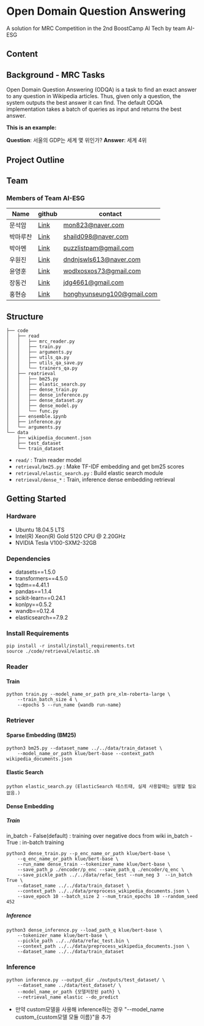 # Open Domain Question Answering
A solution for MRC Competition in the 2nd BoostCamp AI Tech by team AI-ESG 

## Content

## Background - MRC Tasks
Open Domain Question Answering (ODQA) is a task to find an exact answer to any question in Wikipedia articles. Thus, given only a question, the system outputs the best answer it can find. The default ODQA implementation takes a batch of queries as input and returns the best answer.



**This is an example:**

**Question**: 서울의 GDP는 세계 몇 위인가?
**Answer**: 세계 4위





## Project Outline


## Team

### Members of Team AI-ESG
| Name | github | contact |
| -------- | -------- | -------- |
| 문석암     | [Link](https://github.com/mon823) | mon823@naver.com |
| 박마루찬 | [Link](https://github.com/MaruchanPark) | shaild098@naver.com |
| 박아멘 | [Link](https://github.com/AmenPark) | puzzlistpam@gmail.com |
| 우원진 | [Link](https://github.com/woowonjin) | dndnjswls613@naver.com |
| 윤영훈 | [Link](https://github.com/wodlxosxos) | wodlxosxos73@gmail.com |
| 장동건 | [Link](https://github.com/mycogno) | jdg4661@gmail.com |
| 홍현승 | [Link](https://github.com/Hong-Hyun-Seung) | honghyunseung100@gmail.com |

## Structure
```
├── code
│   ├── read
│   │   ├── mrc_reader.py
│   │   ├── train.py
│   │   ├── arguments.py
│   │   ├── utils_qa.py
│   │   ├── utils_qa_save.py
│   │   └── trainers_qa.py
│   ├── reatrieval
│   │   ├── bm25.py
│   │   ├── elastic_search.py
│   │   ├── dense_train.py
│   │   ├── dense_inference.py
│   │   ├── dense_dataset.py
│   │   ├── dense_model.py
│   │   └── func.py
│   ├── ensemble.ipynb
│   ├── inference.py
│   └── arguments.py
└── data
    ├── wikipedia_document.json
    ├── test_dataset
    └── train_dataset
```

* ```read/``` : Train reader model
* ```retrieval/bm25.py``` : Make TF-IDF embedding and get bm25 scores
* ```retrieval/elastic_search.py``` : Build elastic search module
* ```retrieval/dense_*``` : Train, inference dense embedding retrieval


## Getting Started
### Hardware
- Ubuntu 18.04.5 LTS
- Intel(R) Xeon(R) Gold 5120 CPU @ 2.20GHz
- NVIDIA Tesla V100-SXM2-32GB

### Dependencies
- datasets==1.5.0
- transformers==4.5.0
- tqdm==4.41.1
- pandas==1.1.4
- scikit-learn==0.24.1
- konlpy==0.5.2
- wandb==0.12.4
- elasticsearch==7.9.2

### Install Requirements
```
pip install -r install/install_requirements.txt
source ./code/retrieval/elastic.sh
```

### Reader

#### Train
```
python train.py --model_name_or_path pre_xlm-roberta-large \
    --train_batch_size 4 \
    --epochs 5 --run_name {wandb run-name} 
```
### Retriever

#### Sparse Embedding (BM25)
```
python3 bm25.py --dataset_name ../../data/train_dataset \
    --model_name_or_path klue/bert-base --context_path wikipedia_documents.json
```

#### Elastic Search
```
python elastic_search.py (ElasticSearch 테스트때, 실제 사용할때는 실행할 필요없음.)
```

#### Dense Embedding
##### Train
in_batch - False(default) : training over negative docs from wiki
in_batch - True : in-batch training

```
python3 dense_train.py --p_enc_name_or_path klue/bert-base \
    --q_enc_name_or_path klue/bert-base \
    --run_name dense_train --tokenizer_name klue/bert-base \
    --save_path_p ./encoder/p_enc --save_path_q ./encoder/q_enc \
    --save_pickle_path ../../data/refac_test --num_neg 3  --in_batch True \
    --dataset_name ../../data/train_dataset \
    --context_path ../../data/preprocess_wikipedia_documents.json \
    --save_epoch 10 --batch_size 2 --num_train_epochs 10 --random_seed 452
```
##### Inference
```
python3 dense_inference.py --load_path_q klue/bert-base \
    --tokenizer_name klue/bert-base \
    --pickle_path ../../data/refac_test.bin \
    --context_path ../../data/preprocess_wikipedia_documents.json \
    --dataset_name ../../data/train_dataset
```
### Inference
```
python inference.py --output_dir ./outputs/test_dataset/ \
    --dataset_name ../data/test_dataset/ \
    --model_name_or_path {모델저장된 path} \
    --retrieval_name elastic --do_predict
```
- 만약 custom모델을 사용해 inference하는 경우 "--model_name custom_{custom모델 모듈 이름}"을 추가


